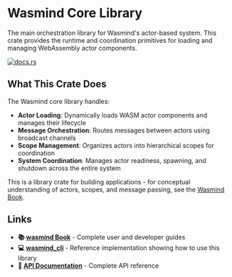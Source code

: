 # Wasmind Core Library

The main orchestration library for Wasmind's actor-based system. This crate provides the runtime and coordination primitives for loading and managing WebAssembly actor components.

[![docs.rs](https://docs.rs/wasmind/badge.svg)](https://docs.rs/wasmind)

## What This Crate Does

The Wasmind core library handles:
- **Actor Loading**: Dynamically loads WASM actor components and manages their lifecycle
- **Message Orchestration**: Routes messages between actors using broadcast channels
- **Scope Management**: Organizes actors into hierarchical scopes for coordination
- **System Coordination**: Manages actor readiness, spawning, and shutdown across the entire system

This is a library crate for building applications - for conceptual understanding of actors, scopes, and message passing, see the [Wasmind Book](https://silasmarvin.github.io/wasmind/concepts.html).

## Links

- **📚 [wasmind Book](https://silasmarvin.github.io/wasmind/)** - Complete user and developer guides
- **💻 [wasmind_cli](https://github.com/silasmarvin/wasmind/tree/main/crates/wasmind_cli/)** - Reference implementation showing how to use this library
- **📖 [API Documentation](https://docs.rs/wasmind)** - Complete API reference
